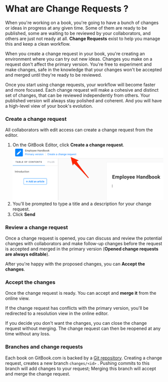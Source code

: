 # What are Change Requests ?

When you're working on a book, you're going to have a bunch of changes or ideas in progress at any given time. Some of them are ready to be published, some are waiting to be reviewed by your collaborators, and others are just not ready at all. **Change Requests** exist to help you manage this and keep a clean workflow.

When you create a change request in your book, you're creating an environment where you can try out new ideas. Changes you make on a request don't affect the primary version. You're free to experiment and make changes, safe in the knowledge that your changes won't be accepted and merged until they're ready to be reviewed.

Once you start using change requests, your workflow will become faster and more focused. Each change request will make a cohesive and distinct set of changes, that can be reviewed independently from others. Your published version will always stay polished and coherent. And you will have a high-level view of your book's evolution.

### Create a change request

All collaborators with edit access can create a change request from the editor.

1. On the GitBook Editor, click **Create a change request**.![](/assets/editor-create-cr.png)
2. You'll be prompted to type a title and a description for your change request. 
3. Click **Send**

### Review a change request

Once a change request is opened, you can discuss and review the potential changes with collaborators and make follow-up changes before the request is accepted and merged in the primary version \(**Opened change requests are always editable**\).

After you're happy with the proposed changes, you can **Accept the changes**.

### Accept the changes

Once the change request is ready. You can accept and **merge it** from the online view.

If the change request has conflicts with the primary version, you'll be redirected to a resolution view in the online editor.

If you decide you don't want the changes, you can close the change request without merging. The change request can then be reopened at any time without any loss.

### Branches and change requests

Each book on GitBook.com is backed by a [Git repository](/books/how-can-i-use-git.md). Creating a change request, creates a new branch `changes/<id>` . Pushing commits to this branch will add changes to your request; Merging this branch will accept and merge the change request.

